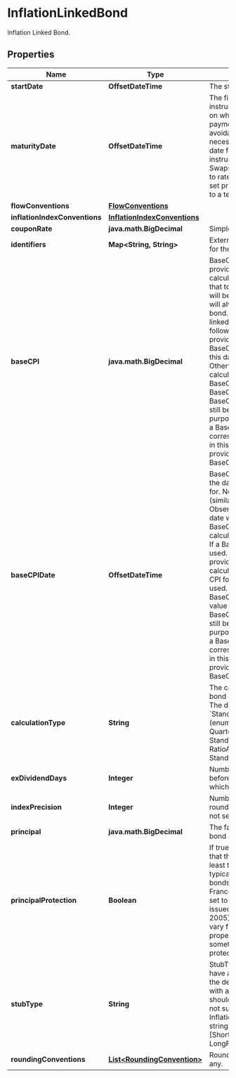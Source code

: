 

# InflationLinkedBond

Inflation Linked Bond.

## Properties

| Name | Type | Description | Notes |
|------------ | ------------- | ------------- | -------------|
|**startDate** | **OffsetDateTime** | The start date of the bond. |  |
|**maturityDate** | **OffsetDateTime** | The final maturity date of the instrument. This means the last date on which the instruments makes a payment of any amount.  For the avoidance of doubt, that is not necessarily prior to its last sensitivity date for the purposes of risk; e.g. instruments such as  Constant Maturity Swaps (CMS) often have sensitivities to rates that may well be observed or set prior to the maturity date, but refer to a termination date beyond it. |  |
|**flowConventions** | [**FlowConventions**](FlowConventions.md) |  |  |
|**inflationIndexConventions** | [**InflationIndexConventions**](InflationIndexConventions.md) |  |  |
|**couponRate** | **java.math.BigDecimal** | Simple coupon rate. |  |
|**identifiers** | **Map&lt;String, String&gt;** | External market codes and identifiers for the bond, e.g. ISIN. |  [optional] |
|**baseCPI** | **java.math.BigDecimal** | BaseCPI value. This is optional, if not provided the BaseCPI value will be calculated from the BaseCPIDate,  if that too is not present the StartDate will be used.     If provided then this value will always set the BaseCPI on this bond.     The BaseCPI of an inflation linked bond is calculated using the following logic:  - If a BaseCPI value is provided, this is used.  - Otherwise, if BaseCPIDate is provided, the CPI for this date is calculated and used.  - Otherwise, the CPI for the StartDate is calculated and used.     Note that if both BaseCPI and BaseCPIDate are set, the BaseCPI value will be used and the BaseCPIDate  will be ignored but can still be added for informative purposes.     Some bonds are issued with a BaseCPI date that does not correspond to the StartDate CPI value, in this  case the value should be provided here or with the BaseCPIDate. |  [optional] |
|**baseCPIDate** | **OffsetDateTime** | BaseCPIDate. This is optional. Gives the date that the BaseCPI is calculated for.     Note this is an un-lagged date (similar to StartDate) so the Bond ObservationLag will  be applied to this date when calculating the CPI.     The BaseCPI of an inflation linked bond is calculated using the following logic:  - If a BaseCPI value is provided, this is used.  - Otherwise, if BaseCPIDate is provided, the CPI for this date is calculated and used.  - Otherwise, the CPI for the StartDate is calculated and used.     Note that if both BaseCPI and BaseCPIDate are set, the BaseCPI value will be used and the BaseCPIDate  will be ignored but can still be added for informative purposes.     Some bonds are issued with a BaseCPI date that does not correspond to the StartDate CPI value, in this  case the value should be provided here or with the actual BaseCPI. |  [optional] |
|**calculationType** | **String** | The calculation type applied to the bond coupon and principal amount.  The default CalculationType is &#x60;Standard&#x60;.    Supported string (enumeration) values are: [Standard, Quarterly, Ratio, Brazil, StandardAccruedOnly, RatioAccruedOnly, StandardWithCappedAccruedInterest]. |  [optional] |
|**exDividendDays** | **Integer** | Number of Good Business Days before the next coupon payment, in which the bond goes ex-dividend. |  [optional] |
|**indexPrecision** | **Integer** | Number of decimal places used to round IndexRatio. This defaults to 5 if not set. |  [optional] |
|**principal** | **java.math.BigDecimal** | The face-value or principal for the bond at outset. |  |
|**principalProtection** | **Boolean** | If true then the principal is protected in that the redemption amount will be at least the face value (Principal).  This is typically set to true for inflation linked bonds issued by the United States and France (for example).  This is typically set to false for inflation linked bonds issued by the United Kingdom (post 2005).  For other sovereigns this can vary from issue to issue.  If not set this property defaults to true.  This is sometimes referred to as Deflation protection or an inflation floor of 0%. |  [optional] |
|**stubType** | **String** | StubType. Most Inflation linked bonds have a ShortFront stub type so this is the default, however in some cases  with a long front stub LongFront should be selected.  StubType Both is not supported for InflationLinkedBonds.    Supported string (enumeration) values are: [ShortFront, ShortBack, LongBack, LongFront, Both]. |  [optional] |
|**roundingConventions** | [**List&lt;RoundingConvention&gt;**](RoundingConvention.md) | Rounding conventions for analytics, if any. |  [optional] |



